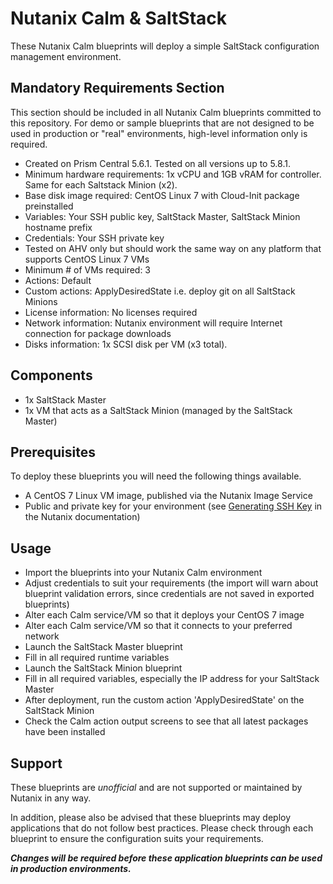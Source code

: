 # Nutanix Calm & SaltStack

These Nutanix Calm blueprints will deploy a simple SaltStack configuration management environment.

## Mandatory Requirements Section

This section should be included in all Nutanix Calm blueprints committed to this repository.  For demo or sample blueprints that are not designed to be used in production or "real" environments, high-level information only is required.

- Created on Prism Central 5.6.1.  Tested on all versions up to 5.8.1.
- Minimum hardware requirements: 1x vCPU and 1GB vRAM for controller.  Same for each Saltstack Minion (x2).
- Base disk image required: CentOS Linux 7 with Cloud-Init package preinstalled
- Variables: Your SSH public key, SaltStack Master, SaltStack Minion hostname prefix
- Credentials: Your SSH private key
- Tested on AHV only but should work the same way on any platform that supports CentOS Linux 7 VMs
- Minimum # of VMs required: 3
- Actions: Default
- Custom actions: ApplyDesiredState i.e. deploy git on all SaltStack Minions
- License information: No licenses required
- Network information: Nutanix environment will require Internet connection for package downloads
- Disks information: 1x SCSI disk per VM (x3 total).

## Components

- 1x SaltStack Master
- 1x VM that acts as a SaltStack Minion (managed by the SaltStack Master)

## Prerequisites

To deploy these blueprints you will need the following things available.

- A CentOS 7 Linux VM image, published via the Nutanix Image Service
- Public and private key for your environment (see [Generating SSH Key](https://portal.nutanix.com/#/page/docs/details?targetId=Nutanix-Calm-Admin-Operations-Guide-v10:nuc-generating-private-key-t.html) in the Nutanix documentation)

## Usage

- Import the blueprints into your Nutanix Calm environment
- Adjust credentials to suit your requirements (the import will warn about blueprint validation errors, since credentials are not saved in exported blueprints)
- Alter each Calm service/VM so that it deploys your CentOS 7 image
- Alter each Calm service/VM so that it connects to your preferred network
- Launch the SaltStack Master blueprint
- Fill in all required runtime variables
- Launch the SaltStack Minion blueprint
- Fill in all required variables, especially the IP address for your SaltStack Master
- After deployment, run the custom action 'ApplyDesiredState' on the SaltStack Minion
- Check the Calm action output screens to see that all latest packages have been installed 

## Support

These blueprints are *unofficial* and are not supported or maintained by Nutanix in any way.

In addition, please also be advised that these blueprints may deploy applications that do not follow best practices.  Please check through each blueprint to ensure the configuration suits your requirements.

***Changes will be required before these application blueprints can be used in production environments.***